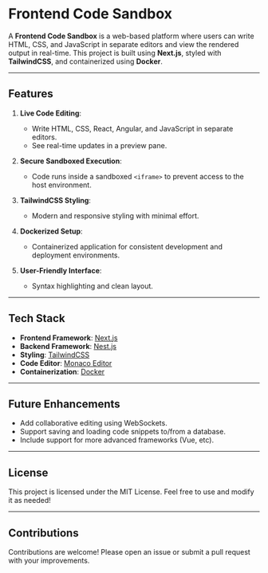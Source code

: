 
# Frontend Code Sandbox

A **Frontend Code Sandbox** is a web-based platform where users can write HTML, CSS, and JavaScript in separate editors and view the rendered output in real-time. This project is built using **Next.js**, styled with **TailwindCSS**, and containerized using **Docker**.

---

## Features

1. **Live Code Editing**:
   - Write HTML, CSS, React, Angular, and JavaScript in separate editors.
   - See real-time updates in a preview pane.

2. **Secure Sandboxed Execution**:
   - Code runs inside a sandboxed `<iframe>` to prevent access to the host environment.

3. **TailwindCSS Styling**:
   - Modern and responsive styling with minimal effort.

4. **Dockerized Setup**:
   - Containerized application for consistent development and deployment environments.

5. **User-Friendly Interface**:
   - Syntax highlighting and clean layout.

---

## Tech Stack

- **Frontend Framework**: [Next.js](https://nextjs.org/)
- **Backend Framework**: [Nest.js](https://nestjs.com/)
- **Styling**: [TailwindCSS](https://tailwindcss.com/)
- **Code Editor**: [Monaco Editor](https://microsoft.github.io/monaco-editor/)
- **Containerization**: [Docker](https://www.docker.com/)

---

## Future Enhancements

- Add collaborative editing using WebSockets.
- Support saving and loading code snippets to/from a database.
- Include support for more advanced frameworks (Vue, etc).

---

## License

This project is licensed under the MIT License. Feel free to use and modify it as needed!

---

## Contributions

Contributions are welcome! Please open an issue or submit a pull request with your improvements.
